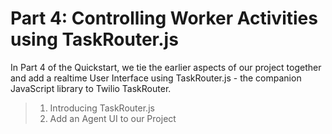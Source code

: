 # Part 4: Controlling Worker Activities using TaskRouter.js

In Part 4 of the Quickstart, we tie the earlier aspects of our project together and add a realtime User Interface using TaskRouter.js - the companion JavaScript library to Twilio TaskRouter.

> 1.  Introducing TaskRouter.js
> 1.  Add an Agent UI to our Project
